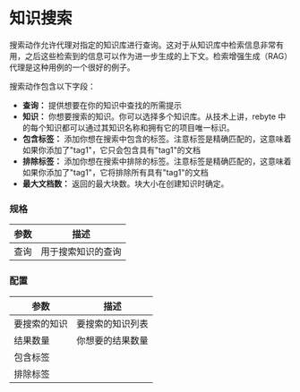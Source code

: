 # 知识搜索

搜索动作允许代理对指定的知识库进行查询。这对于从知识库中检索信息非常有用，之后这些检索到的信息可以作为进一步生成的上下文。检索增强生成（RAG）代理是这种用例的一个很好的例子。

搜索动作包含以下字段：

* **查询：** 提供想要在你的知识中查找的所需提示
* **知识：** 你想要搜索的知识。你可以选择多个知识库。从技术上讲，rebyte 中的每个知识都可以通过其知识名称和拥有它的项目唯一标识。
* **包含标签：** 添加你想在搜索中包含的标签。注意标签是精确匹配的，这意味着如果你添加了"tag1"，它只会包含具有"tag1"的文档
* **排除标签：** 添加你想在搜索中排除的标签。注意标签是精确匹配的，这意味着如果你添加了"tag1"，它将排除所有具有"tag1"的文档
* **最大文档数：** 返回的最大块数。块大小在创建知识时确定。

<!-- ## 示例

* [知识搜索](https://rebyte.ai/p/21b2295005587a5375d8/callable/7b4e664f3109d1aedbf1) -->

### 规格

| 参数   | 描述                 |
| ------ | -------------------- |
| 查询   | 用于搜索知识的查询   |

### 配置

| 参数             | 描述                           |
| ---------------- | ------------------------------ |
| 要搜索的知识     | 要搜索的知识列表               |
| 结果数量         | 你想要的结果数量               |
| 包含标签         |                                |
| 排除标签         |                                |
